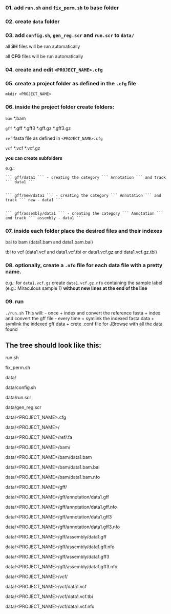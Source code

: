 ### 01. add ```run.sh``` and ```fix_perm.sh``` to base folder

### 02. create ```data``` folder

### 03. add ```config.sh```,  ```gen_reg.scr``` and ```run.scr``` to ```data/```

  all **SH**  files will be run automatically
  
  all **CFG** files will be run automatically

### 04. create and edit ```<PROJECT_NAME>.cfg```

### 05. create a project folder as defined in the ```.cfg``` file

 ```mkdir <PROJECT_NAME>```

### 06. inside the project folder create folders: 

 ``` bam ```  *.bam

 ``` gff ```  *.gff *.gff3 *.gff.gz *.gff3.gz

 ``` ref ```  fasta file as defined in ```<PROJECT_NAME>.cfg```

 ``` vcf ```  *.vcf  *.vcf.gz

  **you can create subfolders**
  
  e.g.: 
  
    ``` gff/data1 ``` - creating the category ``` Annotation ``` and track ``` data1 ```


    ``` gff/new/data1 ``` - creating the category ``` Annotation ``` and track ``` new - data1 ```


    ``` gff/assembly/data1 ``` - creating the category ``` Annotation ``` and track ``` assembly - data1 ```


### 07. inside each folder place the desired files and their indexes

  bai to bam (data1.bam and data1.bam.bai)

  tbi to vcf (data1.vcf and data1.vcf.tbi or data1.vcf.gz and data1.vcf.gz.tbi)

### 08. optionally, create a ```.nfo``` file for each data file with a pretty name.

  e.g.: for ```data1.vcf.gz``` create ```data1.vcf.gz.nfo``` containing the sample label (e.g.: Miraculous sample 1) **without new lines at the end of the line**
  
### 09. run
 ``` ./run.sh ```
  This will:
    - once
      + index and convert the reference fasta
      + index and convert the gff file
    - every time
      + symlink the indexed fasta data
      + symlink the indexed gff data
      + crete .conf file for JBrowse with all the data found

## The tree should look like this:
run.sh

fix_perm.sh

data/

data/config.sh

data/run.scr

data/gen_reg.scr

data/\<PROJECT_NAME\>.cfg

data/\<PROJECT_NAME\>/

data/\<PROJECT_NAME\>/ref/<REFERENCE>.fa

data/\<PROJECT_NAME\>/bam/

data/\<PROJECT_NAME\>/bam/data1.bam

data/\<PROJECT_NAME\>/bam/data1.bam.bai

data/\<PROJECT_NAME\>/bam/data1.bam.nfo

data/\<PROJECT_NAME\>/gff/

data/\<PROJECT_NAME\>/gff/annotation/data1.gff

data/\<PROJECT_NAME\>/gff/annotation/data1.gff.nfo

data/\<PROJECT_NAME\>/gff/annotation/data1.gff3

data/\<PROJECT_NAME\>/gff/annotation/data1.gff3.nfo

data/\<PROJECT_NAME\>/gff/assembly/data1.gff

data/\<PROJECT_NAME\>/gff/assembly/data1.gff.nfo

data/\<PROJECT_NAME\>/gff/assembly/data1.gff3

data/\<PROJECT_NAME\>/gff/assembly/data1.gff3.nfo

data/\<PROJECT_NAME\>/vcf/

data/\<PROJECT_NAME\>/vcf/data1.vcf

data/\<PROJECT_NAME\>/vcf/data1.vcf.tbi

data/\<PROJECT_NAME\>/vcf/data1.vcf.nfo
